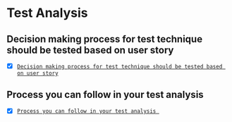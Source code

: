 # Test Analysis


## Decision making process for test technique should be tested based on user story
- [x] [`Decision making process for test technique should be tested based on user story`](https://drive.google.com/file/d/1LLoSgnezanoV1dQM5e53VbG8Q_XOoER4/view?usp=sharing)


## Process you can follow in your test analysis 
- [x] [`Process you can follow in your test analysis `](https://drive.google.com/file/d/1PMfR7B6h2_8jtvW7siQh0XjD6RTksGEs/view?usp=sharing)

